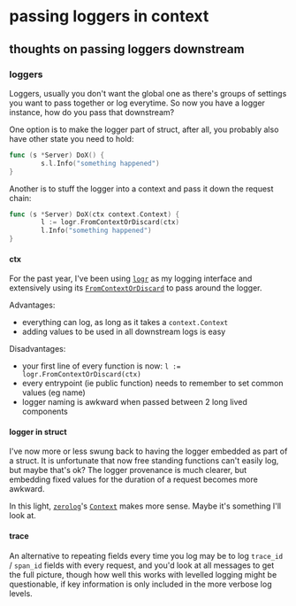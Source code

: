 # passing loggers in context

## thoughts on passing loggers downstream


### loggers

Loggers, usually you don't want the global one
as there's groups of settings you want to pass together or log everytime.
So now you have a logger instance,
how do you pass that downstream?

One option is to make the logger part of struct,
after all, you probably also have other state you need to hold:

```go
func (s *Server) DoX() {
        s.l.Info("something happened")
}
```

Another is to stuff the logger into a context and pass it down the request chain:

```go
func (s *Server) DoX(ctx context.Context) {
        l := logr.FromContextOrDiscard(ctx)
        l.Info("something happened")
}
```

#### ctx

For the past year,
I've been using [`logr`](https://pkg.go.dev/github.com/go-logr/logr) as my logging interface
and extensively using its [`FromContextOrDiscard`](https://pkg.go.dev/github.com/go-logr/logr#FromContextOrDiscard)
to pass around the logger.

Advantages:

- everything can log, as long as it takes a `context.Context`
- adding values to be used in all downstream logs is easy

Disadvantages:

- your first line of every function is now: `l := logr.FromContextOrDiscard(ctx)`
- every entrypoint (ie public function) needs to remember to set common values (eg name)
- logger naming is awkward when passed between 2 long lived components

#### logger in struct

I've now more or less swung back to having the logger embedded as part of a struct.
It is unfortunate that now free standing functions can't easily log,
but maybe that's ok?
The logger provenance is much clearer,
but embedding fixed values for the duration of a request becomes more awkward.

In this light, [`zerolog`](https://pkg.go.dev/github.com/rs/zerolog)'s
[`Context`](https://pkg.go.dev/github.com/rs/zerolog#Context) makes more sense.
Maybe it's something I'll look at.

#### trace

An alternative to repeating fields every time you log
may be to log `trace_id` / `span_id` fields with every request,
and you'd look at all messages to get the full picture,
though how well this works with levelled logging might be questionable,
if key information is only included in the more verbose log levels.
